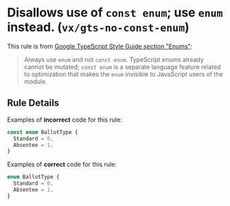 # Disallows use of `const enum`; use `enum` instead. (`vx/gts-no-const-enum`)

This rule is from
[Google TypeScript Style Guide section "Enums"](https://google.github.io/styleguide/tsguide.html#enums):

> Always use `enum` and not `const enum`. TypeScript enums already cannot be
> mutated; `const enum` is a separate language feature related to optimization
> that makes the `enum` invisible to JavaScript users of the module.

## Rule Details

Examples of **incorrect** code for this rule:

```ts
const enum BallotType {
  Standard = 0,
  Absentee = 1,
}
```

Examples of **correct** code for this rule:

```ts
enum BallotType {
  Standard = 0,
  Absentee = 1,
}
```
